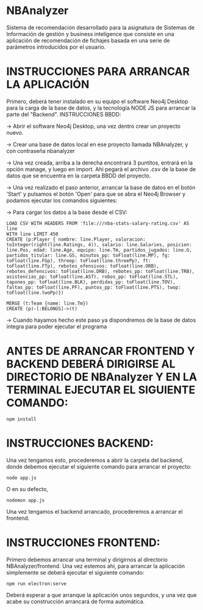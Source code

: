 # NBAnalyzer
Sistema de recomendación desarrollado para la asignatura de Sistemas de Información de gestión y business inteligence que consiste en una aplicación de recomendación de fichajes basada en una serie de parámetros introducidos por el usuario.

# INSTRUCCIONES PARA ARRANCAR LA APLICACIÓN
Primero, deberá tener instalado en su equipo el software Neo4j Desktop para la carga de la base de datos, y la tecnología NODE JS para arrancar la parte del "Backend".
INSTRUCCIONES BBDD:

-> Abrir el software Neo4j Desktop, una vez dentro crear un proyecto nuevo.

-> Crear una base de datos local en ese proyecto llamada NBAnalyzer, y con contraseña nbanalyzer

-> Una vez creada, arriba a la derecha encontrará 3 puntitos, entrará en la opción manage, y luego en import. Ahi pegará el archivo .csv de la base de datos que se encuentra en la carpeta BBDD del proyecto.

-> Una vez realizado el paso anterior, arrancar la base de datos en el botón 'Start' y pulsamos el botón 'Open' para que se abra el Neo4j Browser y podamos ejecutar los comandos siguientes:

  -> Para cargar los datos a la base desde el CSV: 
```
LOAD CSV WITH HEADERS FROM 'file:///nba-stats-salary-rating.csv' AS line
WITH line LIMIT 450
CREATE (p:Player { nombre: line.Player, valoracion: toInteger(right(line.Ratings, 4)), salario: line.Salaries, posicion: line.Pos, edad: line.Age, equipo: line.Tm, partidos_jugados: line.G, partidos_titular: line.GS, minutos_pp: toFloat(line.MP), fg: toFloat(line.FGp), threep: toFloat(line.threePp), ft: toFloat(line.FTp), rebotes_ofensivos: toFloat(line.ORB), rebotes_defensivos: toFloat(line.DRB), rebotes_pp: toFloat(line.TRB), asistencias_pp: toFloat(line.AST), robos_pp: toFloat(line.STL), tapones_pp: toFloat(line.BLK), perdidas_pp: toFloat(line.TOV), faltas_pp: toFloat(line.PF), puntos_pp: toFloat(line.PTS), twop: toFloat(line.twoPp)})

MERGE (t:Team {name: line.Tm})
CREATE (p)-[:BELONGS]->(t)
```

-> Cuando hayamos hecho este paso ya dispondremos de la base de datos íntegra para poder ejecutar el programa

# ANTES DE ARRANCAR FRONTEND Y BACKEND DEBERÁ DIRIGIRSE AL DIRECTORIO DE NBAnalyzer Y EN LA TERMINAL EJECUTAR EL SIGUIENTE COMANDO:

```
npm install
```


# INSTRUCCIONES BACKEND:

Una vez tengamos esto, procederemos a abrir la carpeta del backend, donde debemos ejecutar el siguiente comando para arrancar el proyecto:

```
node app.js
```
O en su defecto,
```
nodemon app.js
```

Una vez tengamos el backend arrancado, procederemos a arrancar el frontend.


# INSTRUCCIONES FRONTEND:

Primero debemos arrancar una terminal y dirigirnos al directorio NBAnalyzer/frontend. Una vez estemos ahí, para arrancar la aplicación simplemente se deberá ejecutar el siguiente comando:

```
npm run electron:serve
```

Deberá esperar a que arranque la aplicación unos segundos, y una vez que acabe su construcción arrancará de forma automática.

